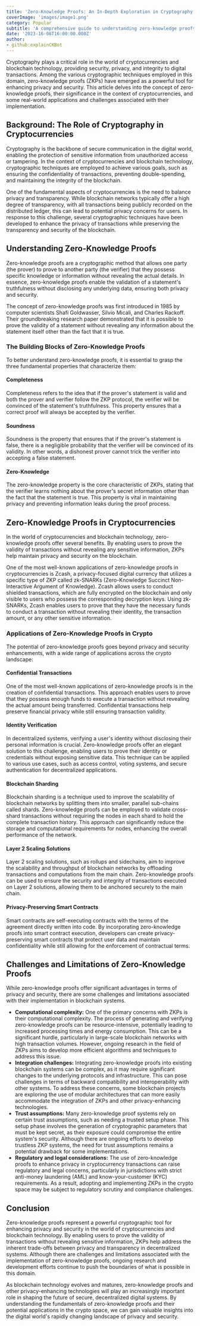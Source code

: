 ```yaml
---
title: 'Zero-Knowledge Proofs: An In-Depth Exploration in Cryptography'
coverImage: 'images/image1.png'
category: Popular
subtitle: 'A comprehensive guide to understanding zero-knowledge proofs, their significance in enhancing privacy and security in the crypto landscape, and their diverse applications.'
date: '2023-16-08T16:00:00.000Z'
author: 
- github:explainCKBot
---
```



Cryptography plays a critical role in the world of cryptocurrencies and blockchain technology, providing security, privacy, and integrity to digital transactions. Among the various cryptographic techniques employed in this domain, zero-knowledge proofs (ZKPs) have emerged as a powerful tool for enhancing privacy and security. This article delves into the concept of zero-knowledge proofs, their significance in the context of cryptocurrencies, and some real-world applications and challenges associated with their implementation.


## Background: The Role of Cryptography in Cryptocurrencies

Cryptography is the backbone of secure communication in the digital world, enabling the protection of sensitive information from unauthorized access or tampering. In the context of cryptocurrencies and blockchain technology, cryptographic techniques are employed to achieve various goals, such as ensuring the confidentiality of transactions, preventing double-spending, and maintaining the integrity of the blockchain.

One of the fundamental aspects of cryptocurrencies is the need to balance privacy and transparency. While blockchain networks typically offer a high degree of transparency, with all transactions being publicly recorded on the distributed ledger, this can lead to potential privacy concerns for users. In response to this challenge, several cryptographic techniques have been developed to enhance the privacy of transactions while preserving the transparency and security of the blockchain.


## Understanding Zero-Knowledge Proofs

Zero-knowledge proofs are a cryptographic method that allows one party (the prover) to prove to another party (the verifier) that they possess specific knowledge or information without revealing the actual details. In essence, zero-knowledge proofs enable the validation of a statement's truthfulness without disclosing any underlying data, ensuring both privacy and security.

The concept of zero-knowledge proofs was first introduced in 1985 by computer scientists Shafi Goldwasser, Silvio Micali, and Charles Rackoff. Their groundbreaking research paper demonstrated that it is possible to prove the validity of a statement without revealing any information about the statement itself other than the fact that it is true.


### The Building Blocks of Zero-Knowledge Proofs

To better understand zero-knowledge proofs, it is essential to grasp the three fundamental properties that characterize them:


#### Completeness

Completeness refers to the idea that if the prover's statement is valid and both the prover and verifier follow the ZKP protocol, the verifier will be convinced of the statement's truthfulness. This property ensures that a correct proof will always be accepted by the verifier.


#### Soundness

Soundness is the property that ensures that if the prover's statement is false, there is a negligible probability that the verifier will be convinced of its validity. In other words, a dishonest prover cannot trick the verifier into accepting a false statement.


#### Zero-Knowledge

The zero-knowledge property is the core characteristic of ZKPs, stating that the verifier learns nothing about the prover's secret information other than the fact that the statement is true. This property is vital in maintaining privacy and preventing information leaks during the proof process.


## Zero-Knowledge Proofs in Cryptocurrencies

In the world of cryptocurrencies and blockchain technology, zero-knowledge proofs offer several benefits. By enabling users to prove the validity of transactions without revealing any sensitive information, ZKPs help maintain privacy and security on the blockchain.

One of the most well-known applications of zero-knowledge proofs in cryptocurrencies is Zcash, a privacy-focused digital currency that utilizes a specific type of ZKP called zk-SNARKs (Zero-Knowledge Succinct Non-Interactive Argument of Knowledge). Zcash allows users to conduct shielded transactions, which are fully encrypted on the blockchain and only visible to users who possess the corresponding decryption keys. Using zk-SNARKs, Zcash enables users to prove that they have the necessary funds to conduct a transaction without revealing their identity, the transaction amount, or any other sensitive information.


### Applications of Zero-Knowledge Proofs in Crypto

The potential of zero-knowledge proofs goes beyond privacy and security enhancements, with a wide range of applications across the crypto landscape:


#### Confidential Transactions

One of the most well-known applications of zero-knowledge proofs is in the creation of confidential transactions. This approach enables users to prove that they possess enough funds to execute a transaction without revealing the actual amount being transferred. Confidential transactions help preserve financial privacy while still ensuring transaction validity.


#### Identity Verification

In decentralized systems, verifying a user's identity without disclosing their personal information is crucial. Zero-knowledge proofs offer an elegant solution to this challenge, enabling users to prove their identity or credentials without exposing sensitive data. This technique can be applied to various use cases, such as access control, voting systems, and secure authentication for decentralized applications.


#### Blockchain Sharding

Blockchain sharding is a technique used to improve the scalability of blockchain networks by splitting them into smaller, parallel sub-chains called shards. Zero-knowledge proofs can be employed to validate cross-shard transactions without requiring the nodes in each shard to hold the complete transaction history. This approach can significantly reduce the storage and computational requirements for nodes, enhancing the overall performance of the network.


#### Layer 2 Scaling Solutions

Layer 2 scaling solutions, such as rollups and sidechains, aim to improve the scalability and throughput of blockchain networks by offloading transactions and computations from the main chain. Zero-knowledge proofs can be used to ensure the security and integrity of transactions executed on Layer 2 solutions, allowing them to be anchored securely to the main chain.


#### Privacy-Preserving Smart Contracts

Smart contracts are self-executing contracts with the terms of the agreement directly written into code. By incorporating zero-knowledge proofs into smart contract execution, developers can create privacy-preserving smart contracts that protect user data and maintain confidentiality while still allowing for the enforcement of contractual terms.


## Challenges and Limitations of Zero-Knowledge Proofs

While zero-knowledge proofs offer significant advantages in terms of privacy and security, there are some challenges and limitations associated with their implementation in blockchain systems.



* **Computational complexity:** One of the primary concerns with ZKPs is their computational complexity. The process of generating and verifying zero-knowledge proofs can be resource-intensive, potentially leading to increased processing times and energy consumption. This can be a significant hurdle, particularly in large-scale blockchain networks with high transaction volumes. However, ongoing research in the field of ZKPs aims to develop more efficient algorithms and techniques to address this issue.
* **Integration challenges:** Integrating zero-knowledge proofs into existing blockchain systems can be complex, as it may require significant changes to the underlying protocols and infrastructure. This can pose challenges in terms of backward compatibility and interoperability with other systems. To address these concerns, some blockchain projects are exploring the use of modular architectures that can more easily accommodate the integration of ZKPs and other privacy-enhancing technologies.
* **Trust assumptions:** Many zero-knowledge proof systems rely on certain trust assumptions, such as needing a trusted setup phase. This setup phase involves the generation of cryptographic parameters that must be kept secret, as their exposure could compromise the entire system's security. Although there are ongoing efforts to develop trustless ZKP systems, the need for trust assumptions remains a potential drawback for some implementations.
* **Regulatory and legal considerations:** The use of zero-knowledge proofs to enhance privacy in cryptocurrency transactions can raise regulatory and legal concerns, particularly in jurisdictions with strict anti-money laundering (AML) and know-your-customer (KYC) requirements. As a result, adopting and implementing ZKPs in the crypto space may be subject to regulatory scrutiny and compliance challenges.


## Conclusion

Zero-knowledge proofs represent a powerful cryptographic tool for enhancing privacy and security in the world of cryptocurrencies and blockchain technology. By enabling users to prove the validity of transactions without revealing sensitive information, ZKPs help address the inherent trade-offs between privacy and transparency in decentralized systems. Although there are challenges and limitations associated with the implementation of zero-knowledge proofs, ongoing research and development efforts continue to push the boundaries of what is possible in this domain.

As blockchain technology evolves and matures, zero-knowledge proofs and other privacy-enhancing technologies will play an increasingly important role in shaping the future of secure, decentralized digital systems. By understanding the fundamentals of zero-knowledge proofs and their potential applications in the crypto space, we can gain valuable insights into the digital world's rapidly changing landscape of privacy and security.
